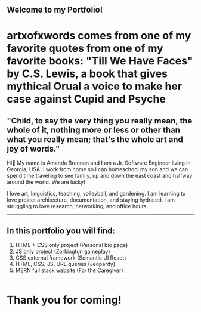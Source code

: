 ## Welcome to my Portfolio!

# artxofxwords comes from one of my favorite quotes from one of my favorite books: "Till We Have Faces" by C.S. Lewis, a book that gives mythical Orual a voice to make her case against Cupid and Psyche
## "Child, to say the very thing you really mean, the whole of it, nothing more or less or other than what you really mean; that's the whole art and joy of words."

Hi🌺 My name is Amanda Brennan and I am a Jr. Software Engineer living in Georgia, USA. I work from home so I can homeschool my son and we can spend time traveling to see family, up and down the east coast and halfway around the world. We are lucky!

I love art, linguistics, teaching, volleyball, and gardening. I am learning to love project architecture, documentation, and staying hydrated. I am struggling to love research, networking, and office hours.

***

## In this portfolio you will find:
1. HTML + CSS only project (Personal bio page)
2. JS only project (Zorkington gameplay)
3. CSS external framework (Semantic UI React)
4. HTML, CSS, JS, URL queries (Jeopardy)
5. MERN full stack website (For the Caregiver)

***

# Thank you for coming!
